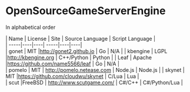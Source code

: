 # OpenSourceGameServerEngine

In alphabetical order

| Name | License | Site | Source Language | Script Language |  
| -----|----|----|  -----|----|----|    
| gonet     | MIT       |http://gonet2.github.io            | Go            | N/A           |
| kbengine  | LGPL      |http://kbengine.org                | C++/Python    | Python        | 
| Leaf      | Apache    |https://github.com/name5566/leaf   | Go            | N/A           |  
| pomelo    | MIT       | http://pomelo.netease.com         | Node.js       | Node.js       | 
| skynet    | MIT       |https://github.com/cloudwu/skynet  | C/Lua         | Lua           |   
| scut      |FreeBSD    |  http://www.scutgame.com/         | C#/C++        | C#/Python/Lua |  

